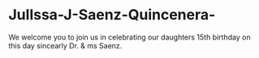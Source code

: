 # Jullssa-J-Saenz-Quincenera-
We welcome you to join us in celebrating our daughters 15th birthday on this day sincearly Dr. & ms Saenz.
